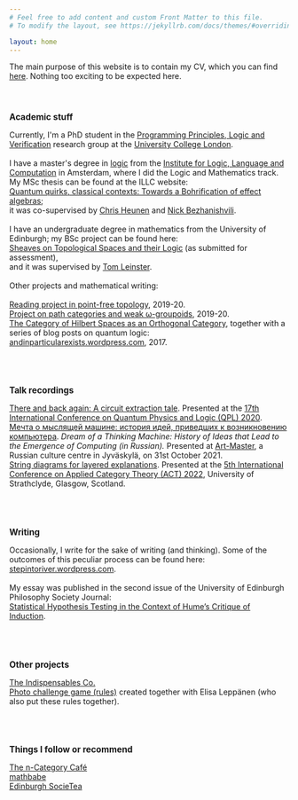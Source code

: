 ```yaml
---
# Feel free to add content and custom Front Matter to this file.
# To modify the layout, see https://jekyllrb.com/docs/themes/#overriding-theme-defaults

layout: home
---
```


The main purpose of this website is to contain my CV, which you can find <a href="/files/online-CV.pdf">here</a>. Nothing too exciting to be expected here.
<br><br><br>
<h1 style="text-align:left; font-size:110%;">
<b>Academic stuff</b>
</h1>
<p>
Currently, I'm a PhD student in the <a href="http://pplv.cs.ucl.ac.uk/welcome/">Programming Principles, Logic and Verification</a> research group at the <a href="https://www.ucl.ac.uk/">University College London</a>.
<br><br>
I have a master's degree in <a href="https://msclogic.illc.uva.nl/">logic</a> from the <a href="http://www.illc.uva.nl/">Institute for Logic, Language and Computation</a> in Amsterdam, where I did the Logic and Mathematics track. My MSc thesis can be found at the ILLC website:
<br>
<a href="https://eprints.illc.uva.nl/1762/1/MoL-2020-09.text.pdf">Quantum quirks, classical contexts: Towards a Bohrification of effect algebras</a>;
<br>
it was co-supervised by <a href="http://homepages.inf.ed.ac.uk/cheunen/">Chris Heunen</a> and <a href="https://staff.fnwi.uva.nl/n.bezhanishvili/">Nick Bezhanishvili</a>.
<br><br>
I have an undergraduate degree in mathematics from the University of Edinburgh; my BSc project can be found here:
<br>
<a href="/files/BSc-project.pdf">Sheaves on Topological Spaces and their Logic</a> (as submitted for assessment),
<br>
and it was supervised by <a href="https://www.maths.ed.ac.uk/~tl/">Tom Leinster</a>.
<br><br>
Other projects and mathematical writing:
<br><br>
<a href="/files/pointless-top.pdf">Reading project in point-free topology</a>, 2019-20.
<br>
<a href="/files/path-groupoids.pdf">Project on path categories and weak &omega;-groupoids</a>, 2019-20.
<br>
<a href="/files/summer-project.pdf">The Category of Hilbert Spaces as an Orthogonal Category</a>, together with a series of blog posts on quantum logic: <a href="https://andinparticularexists.wordpress.com/">andinparticularexists.wordpress.com</a>, 2017.
</p>

<br><br>
<h1 style="text-align:left; font-size:110%;">
<b>Talk recordings</b>
</h1>
<p>
<a href="https://youtu.be/Orilw6ujWag">There and back again: A circuit extraction tale</a>. Presented at the <a href="https://www.monoidal.net/paris2020/qpl/index.html">17th International Conference on Quantum Physics and Logic (QPL) 2020</a>.
<br>
<a href="https://tubedu.org/videos/watch/f1ba3808-0fab-49fa-aabe-fb691e79cd93">Мечта о мыслящей машине: история идей, приведших к возникновению компьютера</a>. <i>Dream of a Thinking Machine: History of Ideas that Lead to the Emergence of Computing (in Russian).</i> Presented at <a href="http://ru.art-master.fi/">Art-Master</a>, a Russian culture centre in Jyväskylä, on 31st October 2021.
<br>
<a href="https://youtu.be/iNdH_U-C1Nc?t=22803">String diagrams for layered explanations</a>. Presented at the <a href="https://msp.cis.strath.ac.uk/act2022/">5th International Conference on Applied Category Theory (ACT) 2022</a>, University of Strathclyde, Glasgow, Scotland.
</p>

<br><br>
<h1 style="text-align:left; font-size:110%;">
<b>Writing</b>
</h1>
<p>
Occasionally, I write for the sake of writing (and thinking). Some of the outcomes of this peculiar process can be found here:
<a href="https://stepintoriver.wordpress.com/">stepintoriver.wordpress.com</a>.
<br><br>
My essay was published in the second issue of the University of Edinburgh Philosophy Society Journal:
<br>
<a href="/files/Philosophy-Society-Journal-2017-18.pdf">Statistical Hypothesis Testing in the Context of Hume’s Critique of Induction</a>.
<br>
</p>

<br><br>
<h1 style="text-align:left; font-size:110%;">
<b>Other projects</b>
</h1>
<p>
<a href="https://leolobski.github.io/introuvables/">The Indispensables Co.</a>
<br>
<a href="/files/photo-challenge.pdf">Photo challenge game (rules)</a> created together with Elisa Lepp&auml;nen (who also put these rules together).
<br>
</p>

<br><br>
<h1 style="text-align:left; font-size:110%;">
<b>Things I follow or recommend</b>
</h1>
<p>
<a href="https://golem.ph.utexas.edu/category/">The n-Category Café</a><br>
<a href="https://mathbabe.org/">mathbabe</a><br>
<a href="http://edinburghsocietea.co.uk/">Edinburgh SocieTea</a>
</p>

